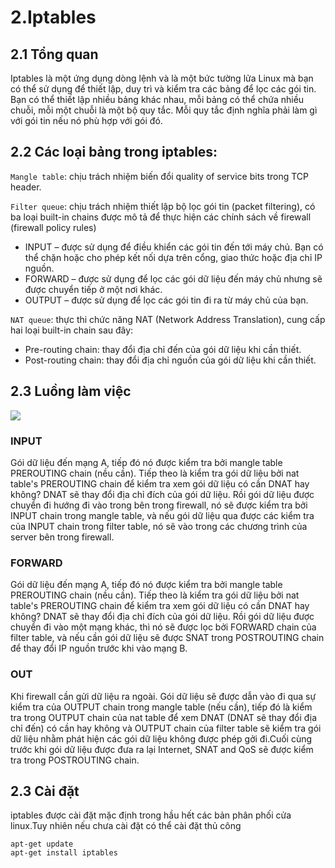 # 2.Iptables
## 2.1 Tổng quan 
Iptables là một ứng dụng dòng lệnh và là một bức tường lửa Linux mà bạn có thể sử dụng để thiết lập, duy trì và kiểm tra các bảng để lọc các gói tin. Bạn có thể thiết lập nhiều bảng khác nhau, mỗi bảng có thể chứa nhiều chuỗi, mỗi một chuỗi là một bộ quy tắc. Mỗi quy tắc định nghĩa phải làm gì với gói tin nếu nó phù hợp với gói đó.
## 2.2 Các loại bảng trong iptables:
`Mangle table`: chịu trách nhiệm biến đổi quality of service bits trong TCP header.

`Filter queue`: chịu trách nhiệm thiết lập bộ lọc gói tin (packet filtering), có ba loại built-in chains được mô tả để thực hiện các chính sách về firewall (firewall policy rules)
* INPUT – được sử dụng để điều khiển các gói tin đến tới máy chủ. Bạn có thể chặn hoặc cho phép kết nối dựa trên cổng, giao thức hoặc địa chỉ IP nguồn.
* FORWARD – được sử dụng để lọc các gói dữ liệu đến máy chủ nhưng sẽ được chuyển tiếp ở một nơi khác.
* OUTPUT – được sử dụng để lọc các gói tin đi ra từ máy chủ của bạn.

`NAT queue`: thực thi chức năng NAT (Network Address Translation), cung cấp hai loại built-in chain sau đây:
* Pre-routing chain: thay đổi địa chỉ đến của gói dữ liệu khi cần thiết.
* Post-routing chain: thay đổi địa chỉ nguồn của gói dữ liệu khi cần thiết.
## 2.3 Luồng làm việc
![](./iptables-workflow.jpg)
### INPUT
Gói dữ liệu đến mạng A, tiếp đó nó được kiểm tra bởi mangle table PREROUTING chain (nều cần). Tiếp theo là kiểm tra gói dữ liệu bởi nat table's PREROUTING chain để kiểm tra xem gói dữ liệu có cần DNAT hay không? DNAT sẽ thay đổi địa chỉ đích của gói dữ liệu. Rồi gói dữ liệu được chuyển đi hướng đi vào trong bên trong firewall, nó sẽ được kiểm tra bởi INPUT chain trong mangle table, và nếu gói dữ liệu qua được các kiểm tra của INPUT chain trong filter table, nó sẽ vào trong các chương trình của server bên trong firewall.
### FORWARD
Gói dữ liệu đến mạng A, tiếp đó nó được kiểm tra bởi mangle table PREROUTING chain (nều cần). Tiếp theo là kiểm tra gói dữ liệu bởi nat table's PREROUTING chain để kiểm tra xem gói dữ liệu có cần DNAT hay không? DNAT sẽ thay đổi địa chỉ đích của gói dữ liệu. Rồi gói dữ liệu được chuyển đi vào một mạng khác, thì nó sẽ được lọc bởi FORWARD chain của filter table, và nếu cần gói dữ liệu sẽ được SNAT trong POSTROUTING chain để thay đổi IP nguồn trước khi vào mạng B.
### OUT
Khi firewall cần gửi dữ liệu ra ngoài. Gói dữ liệu sẽ được dẫn vào đi qua sự kiểm tra của OUTPUT chain trong mangle table (nếu cần), tiếp đó là kiểm tra trong OUTPUT chain của nat table để xem DNAT (DNAT sẽ thay đổi địa chỉ đến) có cần hay không và OUTPUT chain của filter table sẽ kiểm tra gói dữ liệu nhằm phát hiện các gói dữ liệu không được phép gởi đi.Cuối cùng trước khi gói dữ liệu được đưa ra lại Internet, SNAT and QoS sẽ được kiểm tra trong POSTROUTING chain.
## 2.3 Cài đặt
iptables được cài đặt mặc định trong hầu hết các bản phân phối cửa linux.Tuy nhiên nếu chưa cài đặt có thể cài đặt thủ công
```
apt-get update
apt-get install iptables
```
